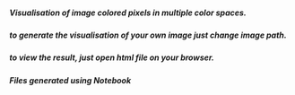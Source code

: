 ##### Visualisation of image colored pixels in multiple color spaces. 
##### to generate the visualisation of your own image just change image path.
##### to view the result, just open html file on your browser.
##### Files generated using Notebook
